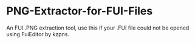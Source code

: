 # PNG-Extractor-for-FUI-Files
An FUI .PNG extraction tool, use this if your .FUI file could not be opened using FuiEditor by kzpns.
